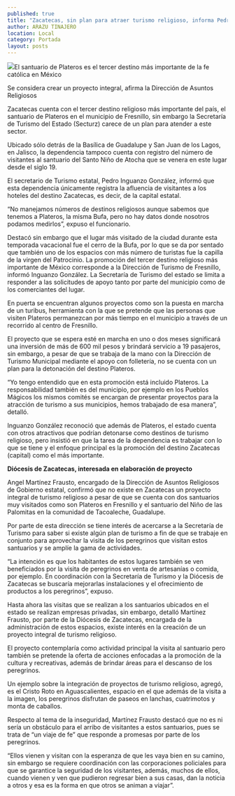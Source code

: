 ```yaml
---
published: true
title: "Zacatecas, sin plan para atraer turismo religioso, informa Pedro Inguanzo"
author: ARAZU TINAJERO
location: Local
category: Portada
layout: posts
---
```


![](http://i.imgur.com/53NmHg3m.jpg)El santuario de Plateros es el tercer destino más importante de la fe católica en México

Se considera crear un proyecto integral, afirma la Dirección de Asuntos Religiosos

Zacatecas cuenta con el tercer destino religioso más importante del país, el santuario de Plateros en el municipio de Fresnillo, sin embargo la Secretaría de Turismo del Estado (Secturz) carece de un plan para atender a este sector.

Ubicado sólo detrás de la Basílica de Guadalupe y San Juan de los Lagos, en Jalisco, la dependencia tampoco cuenta con registro del número de visitantes al santuario del Santo Niño de Atocha que se venera en este lugar desde el siglo 19.

El secretario de Turismo estatal, Pedro Inguanzo González, informó que esta dependencia únicamente registra la afluencia de visitantes a los hoteles del destino Zacatecas, es decir, de la capital estatal.

“No manejamos números de destinos religiosos aunque sabemos que tenemos a Plateros, la misma Bufa, pero no hay datos donde nosotros podamos medirlos”, expuso el funcionario.

Destacó sin embargo que el lugar más visitado de la ciudad durante esta temporada vacacional fue el cerro de la Bufa, por lo que se da por sentado que también uno de los espacios con más número de turistas fue la capilla de la virgen del Patrocinio.
La promoción del tercer destino religioso más importante de México corresponde a la Dirección de Turismo de Fresnillo, informó Inguanzo González. La Secretaría de Turismo del estado se limita a responder a las solicitudes de apoyo tanto por parte del municipio como de los comerciantes del lugar.

En puerta se encuentran algunos proyectos como son la puesta en marcha de un turibus, herramienta con la que se pretende que las personas que visiten Plateros permanezcan por más tiempo en el municipio a través de un recorrido al centro de Fresnillo.

El proyecto que se espera esté en marcha en uno o dos meses significará una inversión de más de 600 mil pesos y brindará servicio a 19 pasajeros, sin embargo, a pesar de que se trabaja de la mano con la Dirección de Turismo Municipal mediante el apoyo con folletería, no se cuenta con un plan para la detonación del destino Plateros.

“Yo tengo entendido que en esta promoción está incluido Plateros. La responsabilidad también es del municipio, por ejemplo en los Pueblos Mágicos los mismos comités se encargan de presentar proyectos para la atracción de turismo a sus municipios, hemos trabajado de esa manera”, detalló.

Inguanzo González reconoció que además de Plateros, el estado cuenta con otros atractivos que podrían detonarse como destinos de turismo religioso, pero insistió en que la tarea de la dependencia es trabajar con lo que se tiene y el enfoque principal es la promoción del destino Zacatecas (capital) como el más importante.


**Diócesis de Zacatecas, interesada
en elaboración de proyecto**

Angel Martínez Frausto, encargado de la Dirección de Asuntos Religiosos de Gobierno estatal, confirmó que no existe en Zacatecas un proyecto integral de turismo religioso a pesar de que se cuenta con dos santuarios muy visitados como son Plateros en Fresnillo y el santuario del Niño de las Palomitas en la comunidad de Tacoaleche, Guadalupe.

Por parte de esta dirección se tiene interés de acercarse a la Secretaría de Turismo para saber si existe algún plan de turismo a fin de que se trabaje en conjunto para aprovechar la visita de los peregrinos que visitan estos santuarios y se amplíe la gama de actividades.

“La intención es que los habitantes de estos lugares también se ven beneficiados por la visita de peregrinos en venta de artesanías o comida, por ejemplo. En coordinación con la Secretaría de Turismo y la Diócesis de Zacatecas se buscaría mejorarlas instalaciones y el ofrecimiento de productos a los peregrinos”, expuso.

Hasta ahora las visitas que se realizan a los santuarios ubicados en el estado se realizan empresas privadas, sin embargo, detalló Martínez Frausto, por parte de la Diócesis de Zacatecas, encargada de la administración de estos espacios, existe interés en la creación de un proyecto integral de turismo religioso.

El proyecto contemplaría como actividad principal la visita al santuario pero también se pretende la oferta de acciones enfocadas a la promoción de la cultura y recreativas, además de brindar áreas para el descanso de los peregrinos.

Un ejemplo sobre la integración de proyectos de turismo religioso, agregó, es el Cristo Roto en Aguascalientes, espacio en el que además de la visita a la imagen, los peregrinos disfrutan de paseos en lanchas, cuatrimotos y monta de caballos.

Respecto al tema de la inseguridad, Martínez Frausto destacó que no es ni sería un obstáculo para el arribo de visitantes a estos santuarios, pues se trata de “un viaje de fe” que responde a promesas por parte de los peregrinos. 

“Ellos vienen y visitan con la esperanza de que les vaya bien en su camino, sin embargo se requiere coordinación con las corporaciones policiales para que se garantice la seguridad de los visitantes, además, muchos de ellos, cuando vienen y ven que pudieron regresar bien a sus casas, dan la noticia a otros y esa es la forma en que otros se animan a viajar”.
